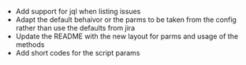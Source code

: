 - Add support for jql when listing issues 
- Adapt the default behaivor or the parms to be taken from the config rather than use the defaults from jira
- Update the README with the new layout for parms and usage of the methods
- Add short codes for the script params